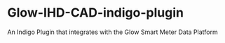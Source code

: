 # Glow-IHD-CAD-indigo-plugin
 An Indigo Plugin that integrates with the Glow Smart Meter Data Platform
